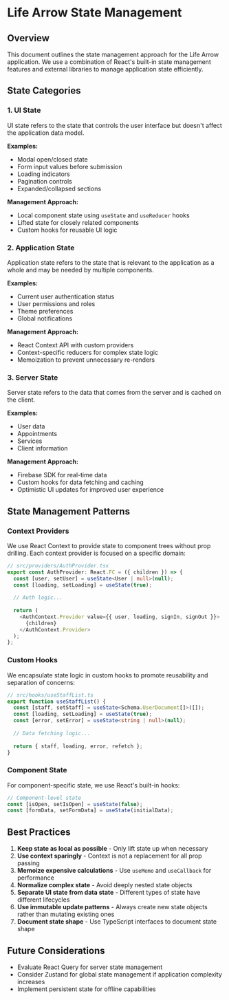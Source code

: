 # Life Arrow State Management

## Overview

This document outlines the state management approach for the Life Arrow application. We use a combination of React's built-in state management features and external libraries to manage application state efficiently.

## State Categories

### 1. UI State

UI state refers to the state that controls the user interface but doesn't affect the application data model.

**Examples:**
- Modal open/closed state
- Form input values before submission
- Loading indicators
- Pagination controls
- Expanded/collapsed sections

**Management Approach:**
- Local component state using `useState` and `useReducer` hooks
- Lifted state for closely related components
- Custom hooks for reusable UI logic

### 2. Application State

Application state refers to the state that is relevant to the application as a whole and may be needed by multiple components.

**Examples:**
- Current user authentication status
- User permissions and roles
- Theme preferences
- Global notifications

**Management Approach:**
- React Context API with custom providers
- Context-specific reducers for complex state logic
- Memoization to prevent unnecessary re-renders

### 3. Server State

Server state refers to the data that comes from the server and is cached on the client.

**Examples:**
- User data
- Appointments
- Services
- Client information

**Management Approach:**
- Firebase SDK for real-time data
- Custom hooks for data fetching and caching
- Optimistic UI updates for improved user experience

## State Management Patterns

### Context Providers

We use React Context to provide state to component trees without prop drilling. Each context provider is focused on a specific domain:

```typescript
// src/providers/AuthProvider.tsx
export const AuthProvider: React.FC = ({ children }) => {
  const [user, setUser] = useState<User | null>(null);
  const [loading, setLoading] = useState(true);
  
  // Auth logic...
  
  return (
    <AuthContext.Provider value={{ user, loading, signIn, signOut }}>
      {children}
    </AuthContext.Provider>
  );
};
```

### Custom Hooks

We encapsulate state logic in custom hooks to promote reusability and separation of concerns:

```typescript
// src/hooks/useStaffList.ts
export function useStaffList() {
  const [staff, setStaff] = useState<Schema.UserDocument[]>([]);
  const [loading, setLoading] = useState(true);
  const [error, setError] = useState<string | null>(null);
  
  // Data fetching logic...
  
  return { staff, loading, error, refetch };
}
```

### Component State

For component-specific state, we use React's built-in hooks:

```typescript
// Component-level state
const [isOpen, setIsOpen] = useState(false);
const [formData, setFormData] = useState(initialData);
```

## Best Practices

1. **Keep state as local as possible** - Only lift state up when necessary
2. **Use context sparingly** - Context is not a replacement for all prop passing
3. **Memoize expensive calculations** - Use `useMemo` and `useCallback` for performance
4. **Normalize complex state** - Avoid deeply nested state objects
5. **Separate UI state from data state** - Different types of state have different lifecycles
6. **Use immutable update patterns** - Always create new state objects rather than mutating existing ones
7. **Document state shape** - Use TypeScript interfaces to document state shape

## Future Considerations

- Evaluate React Query for server state management
- Consider Zustand for global state management if application complexity increases
- Implement persistent state for offline capabilities
